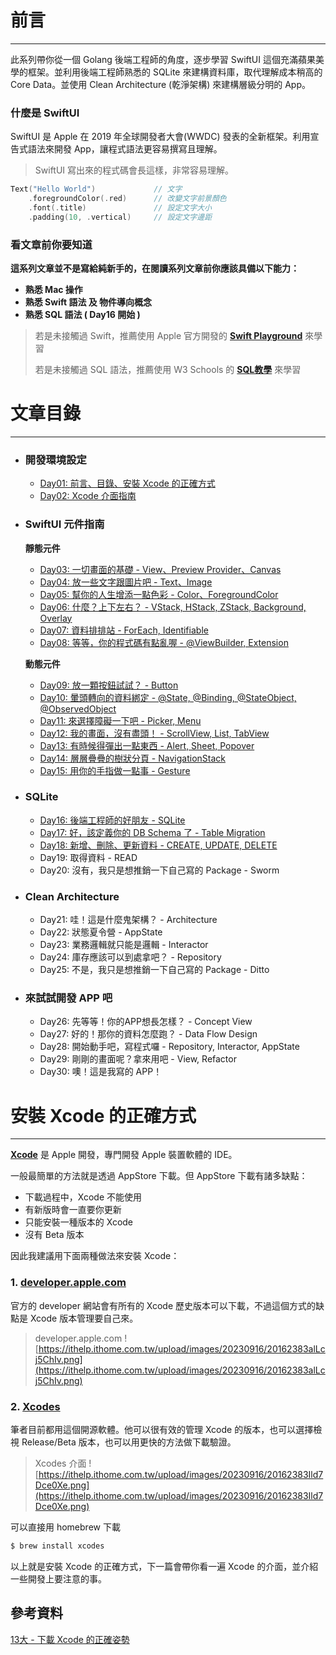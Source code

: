 # 前言
---
此系列帶你從一個 Golang 後端工程師的角度，逐步學習 SwiftUI 這個充滿蘋果美學的框架。並利用後端工程師熟悉的 SQLite 來建構資料庫，取代理解成本稍高的 Core Data。並使用 Clean Architecture (乾淨架構) 來建構層級分明的 App。

### 什麼是 SwiftUI
SwiftUI 是 Apple 在 2019 年全球開發者大會(WWDC) 發表的全新框架。利用宣告式語法來開發 App，讓程式語法更容易撰寫且理解。

> SwiftUI 寫出來的程式碼會長這樣，非常容易理解。
```swift
Text("Hello World")             // 文字
    .foregroundColor(.red)      // 改變文字前景顏色
    .font(.title)               // 設定文字大小
    .padding(10, .vertical)     // 設定文字邊距
```

### 看文章前你要知道
**這系列文章並不是寫給純新手的，在閱讀系列文章前你應該具備以下能力：**
- **熟悉 Mac 操作**
- **熟悉 Swift 語法 及 物件導向概念**
- **熟悉 SQL 語法 ( Day16 開始 )**
> 若是未接觸過 Swift，推薦使用 Apple 官方開發的 [**Swift Playground**](https://www.apple.com/tw/swift/playgrounds/) 來學習
>
> 若是未接觸過 SQL 語法，推薦使用 W3 Schools 的 [**SQL教學**](https://www.w3schools.com/sql/) 來學習

# 文章目錄
---

- ### 開發環境設定
    - [Day01: 前言、目錄、安裝 Xcode 的正確方式](https://ithelp.ithome.com.tw/articles/10317588)
    - [Day02: Xcode 介面指南](https://ithelp.ithome.com.tw/articles/10320895)
- ### SwiftUI 元件指南
    **靜態元件**
    - [Day03: 一切畫面的基礎 - View、Preview Provider、Canvas](https://ithelp.ithome.com.tw/articles/10321525)
    - [Day04: 放一些文字跟圖片吧 - Text、Image](https://ithelp.ithome.com.tw/articles/10321542)
    - [Day05: 幫你的人生增添一點色彩 - Color、ForegroundColor](https://ithelp.ithome.com.tw/articles/10323469)
    - [Day06: 什麼？上下左右？ - VStack, HStack, ZStack, Background, Overlay](https://ithelp.ithome.com.tw/articles/10323918)
    - [Day07: 資料排排站 - ForEach, Identifiable](https://ithelp.ithome.com.tw/articles/10324878)
    - [Day08: 等等，你的程式碼有點亂喔 - @ViewBuilder, Extension](https://ithelp.ithome.com.tw/articles/10325944)

    **動態元件**
    - [Day09: 放一顆按鈕試試？ - Button](https://ithelp.ithome.com.tw/articles/10326689)
    - [Day10: 暈頭轉向的資料綁定 - @State, @Binding, @StateObject, @ObservedObject](https://ithelp.ithome.com.tw/articles/10327520)
    - [Day11: 來選擇障礙一下吧 - Picker, Menu](https://ithelp.ithome.com.tw/articles/10327519)
    - [Day12: 我的畫面，沒有盡頭！ - ScrollView, List, TabView](https://ithelp.ithome.com.tw/articles/10329255)
    - [Day13: 有時候得彈出一點東西 - Alert, Sheet, Popover](https://ithelp.ithome.com.tw/articles/10330165)
    - [Day14: 層層疊疊的樹狀分頁 - NavigationStack](https://ithelp.ithome.com.tw/articles/10331003)
    - [Day15: 用你的手指做一點事 - Gesture](https://ithelp.ithome.com.tw/articles/10331592)
- ### SQLite
    - [Day16: 後端工程師的好朋友 - SQLite](https://ithelp.ithome.com.tw/articles/10332042)
    - [Day17: 好，該定義你的 DB Schema 了 - Table Migration](https://ithelp.ithome.com.tw/articles/10332757)
    - [Day18: 新增、刪除、更新資料 - CREATE, UPDATE, DELETE](https://ithelp.ithome.com.tw/articles/10333467)
    - Day19: 取得資料 - READ
    - Day20: 沒有，我只是想推銷一下自己寫的 Package - Sworm
- ### Clean Architecture 
    - Day21: 哇！這是什麼鬼架構？ - Architecture
    - Day22: 狀態夏令營 - AppState
    - Day23: 業務邏輯就只能是邏輯 - Interactor
    - Day24: 庫存應該可以到處拿吧？ - Repository
    - Day25: 不是，我只是想推銷一下自己寫的 Package - Ditto
- ### 來試試開發 APP 吧
    - Day26: 先等等！你的APP想長怎樣？ - Concept View
    - Day27: 好的！那你的資料怎麼跑？ - Data Flow Design
    - Day28: 開始動手吧，寫程式囉 - Repository, Interactor, AppState
    - Day29: 剛剛的畫面呢？拿來用吧 - View, Refactor
    - Day30: 噢！這是我寫的 APP！

# 安裝 Xcode 的正確方式
---
[**Xcode**](https://developer.apple.com/xcode/) 是 Apple 開發，專門開發 Apple 裝置軟體的 IDE。

一般最簡單的方法就是透過 AppStore 下載。但 AppStore 下載有諸多缺點：
- 下載過程中，Xcode 不能使用
- 有新版時會一直要你更新
- 只能安裝一種版本的 Xcode
- 沒有 Beta 版本

因此我建議用下面兩種做法來安裝 Xcode：

### 1. [developer.apple.com](https://developer.apple.com/download/all/)
官方的 developer 網站會有所有的 Xcode 歷史版本可以下載，不過這個方式的缺點是 Xcode 版本管理要自己來。
> developer.apple.com
![https://ithelp.ithome.com.tw/upload/images/20230916/20162383alLcj5ChIv.png](https://ithelp.ithome.com.tw/upload/images/20230916/20162383alLcj5ChIv.png)


### 2. [Xcodes]((https://www.xcodes.app))
筆者目前都用這個開源軟體。他可以很有效的管理 Xcode 的版本，也可以選擇檢視 Release/Beta 版本，也可以用更快的方法做下載驗證。

> Xcodes 介面
![https://ithelp.ithome.com.tw/upload/images/20230916/20162383Ild7Dce0Xe.png](https://ithelp.ithome.com.tw/upload/images/20230916/20162383Ild7Dce0Xe.png)

可以直接用 homebrew 下載
```bash
$ brew install xcodes
```

以上就是安裝 Xcode 的正確方式，下一篇會帶你看一遍 Xcode 的介面，並介紹一些開發上要注意的事。

## 參考資料
[13大 - 下載 Xcode 的正確姿勢](https://ethanhuang13.gitbook.io/wikipitia/xcode-pitfalls/download-xcode)